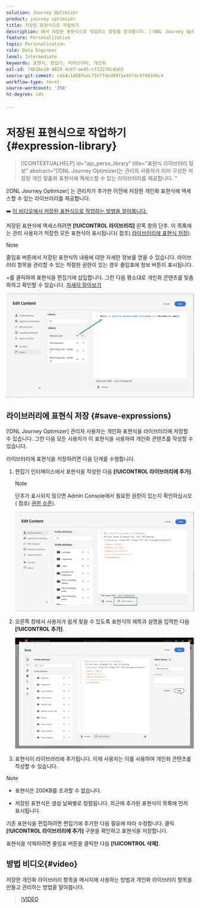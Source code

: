 ```yaml
---
solution: Journey Optimizer
product: journey optimizer
title: 저장된 표현식으로 작업하기
description: 에서 저장된 표현식으로 작업하는 방법을 알아봅니다. [!DNL Journey Optimizer] 라이브러리입니다.
feature: Personalization
topic: Personalization
role: Data Engineer
level: Intermediate
keywords: 표현식, 편집기, 라이브러리, 개인화
exl-id: 74b1be18-4829-4c67-ae45-cf13278cda65
source-git-commit: cda4c1d88fedc75c7fded9971e45fdc9740346c4
workflow-type: tm+mt
source-wordcount: '358'
ht-degree: 14%

---
```


# 저장된 표현식으로 작업하기 {#expression-library}

>[!CONTEXTUALHELP]
>id="ajo_perso_library"
>title="표현식 라이브러리 정보"
>abstract="[!DNL Journey Optimizer]는 관리자 사용자가 이미 구성한 저장된 개인 맞춤화 표현식에 액세스할 수 있는 라이브러리를 제공합니다. "

[!DNL Journey Optimizer] 는 관리자가 추가한 이전에 저장한 개인화 표현식에 액세스할 수 있는 라이브러리를 제공합니다.

➡️ [이 비디오에서 저장된 표현식으로 작업하는 방법을 알아봅니다.](#video-preview)

저장된 표현식에 액세스하려면 **[!UICONTROL 라이브러리]** 왼쪽 창의 단추. 이 목록에는 관리 사용자가 저장한 모든 표현식이 표시됩니다( 참조) [라이브러리에 표현식 저장](#save-expressions)).

>[!NOTE]
>
>줄임표 버튼에서 저장된 표현식의 내용에 대한 자세한 정보를 얻을 수 있습니다. 라이브러리 항목을 관리할 수 있는 적절한 권한이 있는 경우 줄임표에 정보 버튼이 표시됩니다.

+를 클릭하여 표현식을 편집기에 삽입합니다. 그런 다음 평소대로 개인화 콘텐츠를 맞춤화하고 확인할 수 있습니다. [자세히 알아보기](../personalization/personalization-build-expressions.md)

![](assets/library-add.png)

## 라이브러리에 표현식 저장 {#save-expressions}

[!DNL Journey Optimizer] 관리자 사용자는 개인화 표현식을 라이브러리에 저장할 수 있습니다. 그런 다음 모든 사용자가 이 표현식을 사용하여 개인화 콘텐츠를 작성할 수 있습니다.

라이브러리에 표현식을 저장하려면 다음 단계를 수행합니다.

1. 편집기 인터페이스에서 표현식을 작성한 다음 **[!UICONTROL 라이브러리에 추가]**.

   >[!NOTE]
   >
   >단추가 표시되지 않으면 Admin Console에서 필요한 권한이 있는지 확인하십시오( 참조) [권한 수준](../administration/high-low-permissions.md)).

   ![](assets/library-save.png)

1. 오른쪽 창에서 사용자가 쉽게 찾을 수 있도록 표현식의 제목과 설명을 입력한 다음 **[!UICONTROL 추가]**.

   ![](assets/add-expression.png)

1. 표현식이 라이브러리에 추가됩니다. 이제 사용자는 이를 사용하여 개인화 콘텐츠를 작성할 수 있습니다.


>[!NOTE]
>
>* 표현식은 200KB를 초과할 수 없습니다.
>
>* 저장된 표현식은 생성 날짜별로 정렬됩니다. 최근에 추가된 표현식이 목록에 먼저 표시됩니다.



기존 표현식을 편집하려면 편집기에 추가한 다음 필요에 따라 수정합니다. 클릭 **[!UICONTROL 라이브러리에 추가]** 구문을 확인하고 표현식을 저장합니다.

표현식을 삭제하려면 줄임표 버튼을 클릭한 다음 **[!UICONTROL 삭제]**.

## 방법 비디오{#video}

저장한 개인화 라이브러리 항목을 메시지에 사용하는 방법과 개인화 라이브러리 항목을 만들고 관리하는 방법을 알아봅니다.

>[!VIDEO](https://video.tv.adobe.com/v/340941?quality=12)

